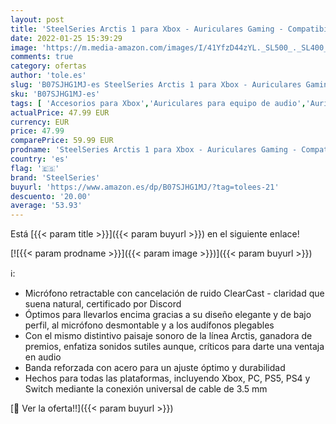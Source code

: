 ```yaml
---
layout: post
title: 'SteelSeries Arctis 1 para Xbox - Auriculares Gaming - Compatibilidad con Todas las Plataformas - Para Xbox  PS5  PS4  PC  Nintendo Switch  Móvil - Micro ClearCast Desmontable  Xbox '
date: 2022-01-25 15:39:29
image: 'https://m.media-amazon.com/images/I/41YfzD44zYL._SL500_._SL400_.jpg'
comments: true
category: ofertas
author: 'tole.es'
slug: 'B07SJHG1MJ-es SteelSeries Arctis 1 para Xbox - Auriculares Gaming -...'
sku: 'B07SJHG1MJ-es'
tags: [ 'Accesorios para Xbox','Auriculares para equipo de audio','Auriculares y accesorios','Electrónica','Sistemas heredados','Sistemas heredados de Xbox','Videojuegos','Xbox: Juegos, consolas y accesorios','nintendo','ps4','ps5','steelseries','xbox', ]
actualPrice: 47.99 EUR
currency: EUR
price: 47.99
comparePrice: 59.99 EUR
prodname: 'SteelSeries Arctis 1 para Xbox - Auriculares Gaming - Compatibilidad con Todas las Plataformas - Para Xbox  PS5  PS4  PC  Nintendo Switch  Móvil - Micro ClearCast Desmontable  Xbox '
country: 'es'
flag: '🇪🇸'
brand: 'SteelSeries'
buyurl: 'https://www.amazon.es/dp/B07SJHG1MJ/?tag=tolees-21'
descuento: '20.00'
average: '53.93'
---
```


Está [{{< param title >}}]({{< param buyurl >}}) en el siguiente enlace!

[![{{< param prodname >}}]({{< param image >}})]({{< param buyurl >}})

ℹ️:

- Micrófono retractable con cancelación de ruido ClearCast - claridad que suena natural, certificado por Discord
- Óptimos para llevarlos encima gracias a su diseño elegante y de bajo perfil, al micrófono desmontable y a los audífonos plegables
- Con el mismo distintivo paisaje sonoro de la línea Arctis, ganadora de premios, enfatiza sonidos sutiles aunque, críticos para darte una ventaja en audio
- Banda reforzada con acero para un ajuste óptimo y durabilidad
- Hechos para todas las plataformas, incluyendo Xbox, PC, PS5, PS4 y Switch mediante la conexión universal de cable de 3.5 mm

[🛒 Ver la oferta!!]({{< param buyurl >}})
